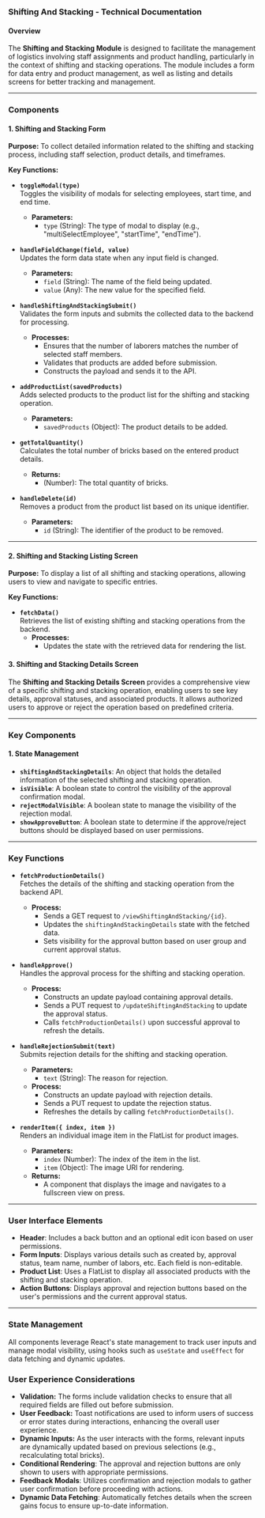 ### Shifting And Stacking - Technical Documentation
#### Overview

The **Shifting and Stacking Module** is designed to facilitate the management of logistics involving staff assignments and product handling, particularly in the context of shifting and stacking operations. The module includes a form for data entry and product management, as well as listing and details screens for better tracking and management.

---

### Components

#### 1. Shifting and Stacking Form

**Purpose:** 
To collect detailed information related to the shifting and stacking process, including staff selection, product details, and timeframes.

**Key Functions:**

- **`toggleModal(type)`**  
  Toggles the visibility of modals for selecting employees, start time, and end time.  
  - **Parameters:**  
    - `type` (String): The type of modal to display (e.g., "multiSelectEmployee", "startTime", "endTime").

- **`handleFieldChange(field, value)`**  
  Updates the form data state when any input field is changed.  
  - **Parameters:**  
    - `field` (String): The name of the field being updated.  
    - `value` (Any): The new value for the specified field.

- **`handleShiftingAndStackingSubmit()`**  
  Validates the form inputs and submits the collected data to the backend for processing.  
  - **Processes:**  
    - Ensures that the number of laborers matches the number of selected staff members.
    - Validates that products are added before submission.
    - Constructs the payload and sends it to the API.

- **`addProductList(savedProducts)`**  
  Adds selected products to the product list for the shifting and stacking operation.  
  - **Parameters:**  
    - `savedProducts` (Object): The product details to be added.

- **`getTotalQuantity()`**  
  Calculates the total number of bricks based on the entered product details.  
  - **Returns:**  
    - (Number): The total quantity of bricks.

- **`handleDelete(id)`**  
  Removes a product from the product list based on its unique identifier.  
  - **Parameters:**  
    - `id` (String): The identifier of the product to be removed.

---

#### 2. Shifting and Stacking Listing Screen

**Purpose:** 
To display a list of all shifting and stacking operations, allowing users to view and navigate to specific entries.

**Key Functions:**

- **`fetchData()`**  
  Retrieves the list of existing shifting and stacking operations from the backend.  
  - **Processes:**  
    - Updates the state with the retrieved data for rendering the list.

#### 3. Shifting and Stacking Details Screen

The **Shifting and Stacking Details Screen** provides a comprehensive view of a specific shifting and stacking operation, enabling users to see key details, approval statuses, and associated products. It allows authorized users to approve or reject the operation based on predefined criteria.

---

### Key Components

#### 1. State Management

- **`shiftingAndStackingDetails`**: An object that holds the detailed information of the selected shifting and stacking operation.
- **`isVisible`**: A boolean state to control the visibility of the approval confirmation modal.
- **`rejectModalVisible`**: A boolean state to manage the visibility of the rejection modal.
- **`showApproveButton`**: A boolean state to determine if the approve/reject buttons should be displayed based on user permissions.

---

### Key Functions

- **`fetchProductionDetails()`**  
  Fetches the details of the shifting and stacking operation from the backend API.  
  - **Process:**  
    - Sends a GET request to `/viewShiftingAndStacking/{id}`.
    - Updates the `shiftingAndStackingDetails` state with the fetched data.
    - Sets visibility for the approval button based on user group and current approval status.

- **`handleApprove()`**  
  Handles the approval process for the shifting and stacking operation.  
  - **Process:**  
    - Constructs an update payload containing approval details.
    - Sends a PUT request to `/updateShiftingAndStacking` to update the approval status.
    - Calls `fetchProductionDetails()` upon successful approval to refresh the details.

- **`handleRejectionSubmit(text)`**  
  Submits rejection details for the shifting and stacking operation.  
  - **Parameters:**  
    - `text` (String): The reason for rejection.  
  - **Process:**  
    - Constructs an update payload with rejection details.
    - Sends a PUT request to update the rejection status.
    - Refreshes the details by calling `fetchProductionDetails()`.

- **`renderItem({ index, item })`**  
  Renders an individual image item in the FlatList for product images.  
  - **Parameters:**  
    - `index` (Number): The index of the item in the list.
    - `item` (Object): The image URI for rendering.  
  - **Returns:**  
    - A component that displays the image and navigates to a fullscreen view on press.

---

### User Interface Elements

- **Header**: Includes a back button and an optional edit icon based on user permissions.
- **Form Inputs**: Displays various details such as created by, approval status, team name, number of labors, etc. Each field is non-editable.
- **Product List**: Uses a FlatList to display all associated products with the shifting and stacking operation.
- **Action Buttons**: Displays approval and rejection buttons based on the user's permissions and the current approval status.

---

### State Management

All components leverage React's state management to track user inputs and manage modal visibility, using hooks such as `useState` and `useEffect` for data fetching and dynamic updates.

### User Experience Considerations

- **Validation:** The forms include validation checks to ensure that all required fields are filled out before submission.
- **User Feedback:** Toast notifications are used to inform users of success or error states during interactions, enhancing the overall user experience.
- **Dynamic Inputs:** As the user interacts with the forms, relevant inputs are dynamically updated based on previous selections (e.g., recalculating total bricks).
- **Conditional Rendering**: The approval and rejection buttons are only shown to users with appropriate permissions.
- **Feedback Modals**: Utilizes confirmation and rejection modals to gather user confirmation before proceeding with actions.
- **Dynamic Data Fetching**: Automatically fetches details when the screen gains focus to ensure up-to-date information.
